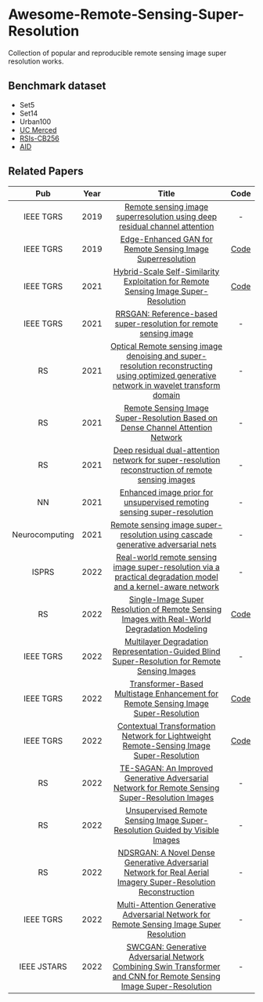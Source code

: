 # Awesome-Remote-Sensing-Super-Resolution
Collection of popular and reproducible remote sensing image super resolution works.

## Benchmark dataset
* Set5
* Set14
* Urban100
* [UC Merced](http://weegee.vision.ucmerced.edu/datasets/landuse.html)
* [RSIs-CB256](https://github.com/lehaifeng/RSI-CB)
* [AID](https://captain-whu.github.io/AID/)

## Related Papers
|Pub|Year|Title|Code|
|:---:|:---:|:---:|:---:|
|IEEE TGRS|2019|[Remote sensing image superresolution using deep residual channel attention](https://ieeexplore.ieee.org/abstract/document/8770258)|-|
|IEEE TGRS|2019|[Edge-Enhanced GAN for Remote Sensing Image Superresolution](https://ieeexplore.ieee.org/document/8677274)|[Code](https://github.com/kuijiang94/EEGAN)|
|IEEE TGRS|2021|[Hybrid-Scale Self-Similarity Exploitation for Remote Sensing Image Super-Resolution](https://ieeexplore.ieee.org/abstract/document/9400474)|[Code](https://github.com/Shaosifan/HSENet)|
|IEEE TGRS|2021|[RRSGAN: Reference-based super-resolution for remote sensing image](https://ieeexplore.ieee.org/abstract/document/9328132)|-|
|RS|2021|[Optical Remote sensing image denoising and super-resolution reconstructing using optimized generative network in wavelet transform domain](https://www.mdpi.com/2072-4292/13/9/1858)|-|
|RS|2021|[Remote Sensing Image Super-Resolution Based on Dense Channel Attention Network](https://www.mdpi.com/2072-4292/13/15/2966)|-|
|RS|2021|[Deep residual dual-attention network for super-resolution reconstruction of remote sensing images](https://www.mdpi.com/2072-4292/13/14/2784)|-|
|NN|2021|[Enhanced image prior for unsupervised remoting sensing super-resolution](https://www.sciencedirect.com/science/article/abs/pii/S0893608021002379)|-|
|Neurocomputing|2021|[Remote sensing image super-resolution using cascade generative adversarial nets](https://www.sciencedirect.com/science/article/abs/pii/S0925231221002721)|-|
|ISPRS|2022|[Real-world remote sensing image super-resolution via a practical degradation model and a kernel-aware network](https://www.sciencedirect.com/science/article/abs/pii/S0924271622001824)|-|
|RS|2022|[Single-Image Super Resolution of Remote Sensing Images with Real-World Degradation Modeling](https://www.mdpi.com/2072-4292/14/12/2895)|[Code](https://github.com/zhangjizhou-bit/Single-image-Super-Resolution-of-Remote-Sensing-Images-with-Real-World-Degradation-Modeling)|
|IEEE TGRS|2022|[Multilayer Degradation Representation-Guided Blind Super-Resolution for Remote Sensing Images](https://ieeexplore.ieee.org/abstract/document/9833534)|-|
|IEEE TGRS|2022|[Transformer-Based Multistage Enhancement for Remote Sensing Image Super-Resolution](https://ieeexplore.ieee.org/document/9654169)|[Code](https://github.com/Shaosifan/TransENet)|
|IEEE TGRS|2022|[Contextual Transformation Network for Lightweight Remote-Sensing Image Super-Resolution](https://ieeexplore.ieee.org/document/9632567)|[Code](https://github.com/BITszwang/CTNet)|
|RS|2022|[TE-SAGAN: An Improved Generative Adversarial Network for Remote Sensing Super-Resolution Images](https://www.mdpi.com/2072-4292/14/10/2425/htm)|-|
|RS|2022|[Unsupervised Remote Sensing Image Super-Resolution Guided by Visible Images](https://www.mdpi.com/2072-4292/14/6/1513)|-|
|RS|2022|[NDSRGAN: A Novel Dense Generative Adversarial Network for Real Aerial Imagery Super-Resolution Reconstruction](https://www.mdpi.com/2072-4292/14/7/1574)|-|
|IEEE TGRS|2022|[Multi-Attention Generative Adversarial Network for Remote Sensing Image Super Resolution](https://ieeexplore.ieee.org/abstract/document/9787539)|-|
|IEEE JSTARS|2022|[SWCGAN: Generative Adversarial Network Combining Swin Transformer and CNN for Remote Sensing Image Super-Resolution](https://ieeexplore.ieee.org/abstract/document/9829280)|-|
